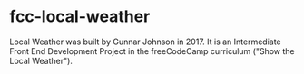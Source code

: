 # fcc-local-weather

Local Weather was built by Gunnar Johnson in 2017. It is an Intermediate Front End Development Project in the freeCodeCamp curriculum ("Show the Local Weather").
